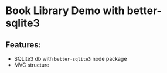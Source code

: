 # Book Library Demo with better-sqlite3

## Features:
- SQLite3 db with ```better-sqlite3``` node package
- MVC structure
